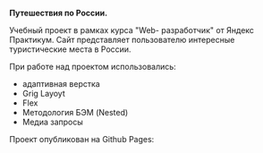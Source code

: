 **Путешествия по России.**

Учебный проект в рамках курса "Web- разработчик" от Яндекс Практикум.
Сайт представляет пользователю интересные туристические места в России.

При работе над проектом использовались:
* адаптивная верстка 
* Grig Layoyt
* Flex
* Методология БЭМ (Nested)
* Медиа запросы

Проект опубликован на Github Pages:





